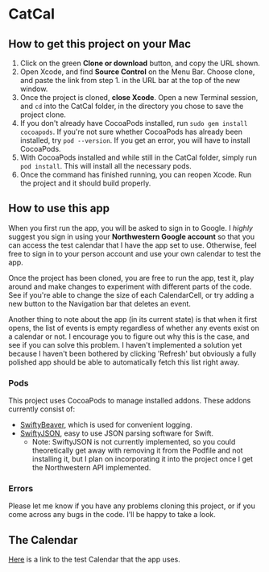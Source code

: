 # CatCal
## How to get this project on your Mac
1. Click on the green **Clone or download** button, and copy the URL shown.
2. Open Xcode, and find **Source Control** on the Menu Bar. Choose clone, and paste the link from step 1. in the URL bar at the top of the new window.
3. Once the project is cloned, **close Xcode**. Open a new Terminal session, and `cd` into the CatCal folder, in the directory you chose to save the project clone. 
4. If you don't already have CocoaPods installed, run `sudo gem install cocoapods`. If you're not sure whether CocoaPods has already been installed, try `pod --version`. If you get an error, you will have to install CocoaPods.
5. With CocoaPods installed and while still in the CatCal folder, simply run `pod install`. This will install all the necessary pods.
6. Once the command has finished running, you can reopen Xcode. Run the project and it should build properly.

## How to use this app
When you first run the app, you will be asked to sign in to Google. I *highly* suggest you sign in using your **Northwestern Google account** so that you can access the test calendar that I have the app set to use. Otherwise, feel free to sign in to your person account and use your own calendar to test the app.

Once the project has been cloned, you are free to run the app, test it, play around and make changes to experiment with different parts of the code. See if you're able to change the size of each CalendarCell, or try adding a new button to the Navigation bar that deletes an event.

Another thing to note about the app (in its current state) is that when it first opens, the list of events is empty regardless of whether any events exist on a calendar or not. I encourage you to figure out why this is the case, and see if you can solve this problem. I haven't implemented a solution yet because I haven't been bothered by clicking 'Refresh' but obviously a fully polished app should be able to automatically fetch this list right away.

### Pods
This project uses CocoaPods to manage installed addons. These addons currently consist of:
- [SwiftyBeaver](https://github.com/SwiftyBeaver/SwiftyBeaver), which is used for convenient logging.
- [SwiftyJSON](https://github.com/SwiftyJSON/SwiftyJSON), easy to use JSON parsing software for Swift.
  - Note: SwiftyJSON is not currently implemented, so you could theoretically get away with removing it from the Podfile and not installing it, but I plan on incorporating it into the project once I get the Northwestern API implemented.

### Errors
Please let me know if you have any problems cloning this project, or if you come across any bugs in the code. I'll be happy to take a look.

## The Calendar
[Here](https://calendar.google.com/calendar/b/1?cid=dS5ub3J0aHdlc3Rlcm4uZWR1X3V1aDNzazM0aWw0MGhxMzMwZm05NWppYWljQGdyb3VwLmNhbGVuZGFyLmdvb2dsZS5jb20) is a link to the test Calendar that the app uses.
